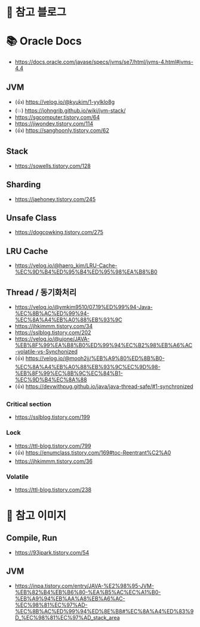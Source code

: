 # 📁 참고 블로그

# 📚 Oracle Docs
- https://docs.oracle.com/javase/specs/jvms/se7/html/jvms-4.html#jvms-4.4

## JVM
- (👍) https://velog.io/@kyukim/1-yylklo8g
- (💥) https://johngrib.github.io/wiki/jvm-stack/
- https://sgcomputer.tistory.com/64
- https://jiwondev.tistory.com/114
- (👍) https://sanghoonly.tistory.com/62

## Stack
- https://sowells.tistory.com/128

## Sharding
- https://jaehoney.tistory.com/245

## Unsafe Class
- https://dogcowking.tistory.com/275

## LRU Cache
- https://velog.io/@haero_kim/LRU-Cache-%EC%9D%B4%ED%95%B4%ED%95%98%EA%B8%B0

## Thread / 동기화처리
- https://velog.io/@ymkim9510/07.19%ED%99%94-Java-%EC%8B%AC%ED%99%94-%EC%8A%A4%EB%A0%88%EB%93%9C
- https://jhkimmm.tistory.com/34
- https://sslblog.tistory.com/202
- https://velog.io/@ujone/JAVA-%EB%8F%99%EA%B8%B0%ED%99%94%EC%B2%98%EB%A6%AC-volatile-vs-Synchonized
- (👍) https://velog.io/@mooh2jj/%EB%A9%80%ED%8B%B0-%EC%8A%A4%EB%A0%88%EB%93%9C%EC%9D%98-%EB%8F%99%EC%8B%9C%EC%84%B1-%EC%9D%B4%EC%8A%88
- (👍) https://devwithpug.github.io/java/java-thread-safe/#1-synchronized

### Critical section
- https://sslblog.tistory.com/199

### Lock
- https://ttl-blog.tistory.com/799
- (👍) https://enumclass.tistory.com/169#toc-Reentrant%C2%A0
- https://jhkimmm.tistory.com/36

### Volatile
- https://ttl-blog.tistory.com/238

# 📂 참고 이미지

## Compile, Run
- https://93jpark.tistory.com/54

## JVM
- https://inpa.tistory.com/entry/JAVA-%E2%98%95-JVM-%EB%82%B4%EB%B6%80-%EA%B5%AC%EC%A1%B0-%EB%A9%94%EB%AA%A8%EB%A6%AC-%EC%98%81%EC%97%AD-%EC%8B%AC%ED%99%94%ED%8E%B8#%EC%8A%A4%ED%83%9D_%EC%98%81%EC%97%AD_stack_area
